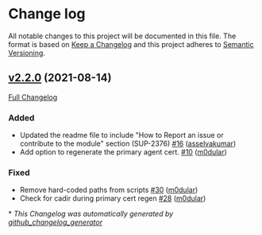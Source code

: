 # Change log

All notable changes to this project will be documented in this file. The format is based on [Keep a Changelog](http://keepachangelog.com/en/1.0.0/) and this project adheres to [Semantic Versioning](http://semver.org).

## [v2.2.0](https://github.com/puppetlabs/ca_extend/tree/v2.2.0) (2021-08-14)

[Full Changelog](https://github.com/puppetlabs/ca_extend/compare/fd9f05b17f65770910b3146688ed702011b62802...v2.2.0)

### Added

- Updated the readme file to include "How to Report an issue or contribute to the module" section \(SUP-2376\) [\#16](https://github.com/puppetlabs/ca_extend/pull/16) ([asselvakumar](https://github.com/asselvakumar))
- Add option to regenerate the primary agent cert. [\#10](https://github.com/puppetlabs/ca_extend/pull/10) ([m0dular](https://github.com/m0dular))

### Fixed

- Remove hard-coded paths from scripts [\#30](https://github.com/puppetlabs/ca_extend/pull/30) ([m0dular](https://github.com/m0dular))
- Check for cadir during primary cert regen [\#28](https://github.com/puppetlabs/ca_extend/pull/28) ([m0dular](https://github.com/m0dular))



\* *This Changelog was automatically generated by [github_changelog_generator](https://github.com/github-changelog-generator/github-changelog-generator)*
